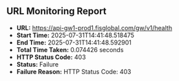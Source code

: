 ## URL Monitoring Report

- **URL:** https://api-gw1-prod1.fisglobal.com/gw/v1/health
- **Start Time:** 2025-07-31T14:41:48.518475
- **End Time:** 2025-07-31T14:41:48.592901
- **Total Time Taken:** 0.074426 seconds
- **HTTP Status Code:** 403
- **Status:** Failure
- **Failure Reason:** HTTP Status Code: 403
